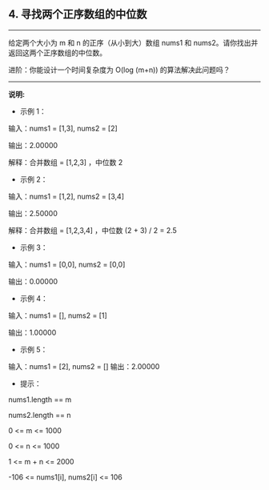 ## 4. 寻找两个正序数组的中位数

---

给定两个大小为 m 和 n 的正序（从小到大）数组 nums1 和 nums2。请你找出并返回这两个正序数组的中位数。

进阶：你能设计一个时间复杂度为 O(log (m+n)) 的算法解决此问题吗？

---

**说明:**

- 示例 1：

输入：nums1 = [1,3], nums2 = [2]

输出：2.00000

解释：合并数组 = [1,2,3] ，中位数 2

- 示例 2：

输入：nums1 = [1,2], nums2 = [3,4]

输出：2.50000

解释：合并数组 = [1,2,3,4] ，中位数 (2 + 3) / 2 = 2.5

- 示例 3：

输入：nums1 = [0,0], nums2 = [0,0]

输出：0.00000

- 示例 4：

输入：nums1 = [], nums2 = [1]

输出：1.00000

- 示例 5：

输入：nums1 = [2], nums2 = []
输出：2.00000
 

- 提示：

nums1.length == m

nums2.length == n

0 <= m <= 1000

0 <= n <= 1000

1 <= m + n <= 2000

-106 <= nums1[i], nums2[i] <= 106